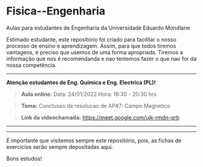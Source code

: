 # Fisica--Engenharia
Aulas para estudantes de Engenharia da Universidade Eduardo Mondlane

Estimado estudante, este repositório foi criado para facilitar o nosso processo de ensino e aprendizagem. Assim, para que todos tiremos vantagens, é preciso que usemos  de uma forma apropriada. Tiremos a informação que nos é recomendanda e nao tentemos fazer o que nao for da nossa competência.

---------------------------------------------------------------------------------------------------------------------------------------------------
**Atenção estudantes de Eng. Química e Eng. Electrica (PL)!**

> **Aula online:** Data: 24/01/2022   Hora: 18:30 - 20:30 hrs

> **Tema:** Conclusao da resolucao de AP#7: Campo Magnetico

> **Link da videochamada:** https://meet.google.com/ujk-rmdn-qrb




--------------------------------------------------------------------------------------------------------------------------------------------





----------------------------------------------------------------------------------------------------------------------------------------------------------------------------
É importante que visitemos sempre este repositório, pois,  as fichas de exercícios serão sempre depositadas aqui.


Bons estudos!
